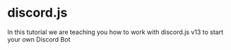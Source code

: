 # discord.js

In this tutorial we are teaching you how to work with discord.js v13 to start your own Discord Bot

